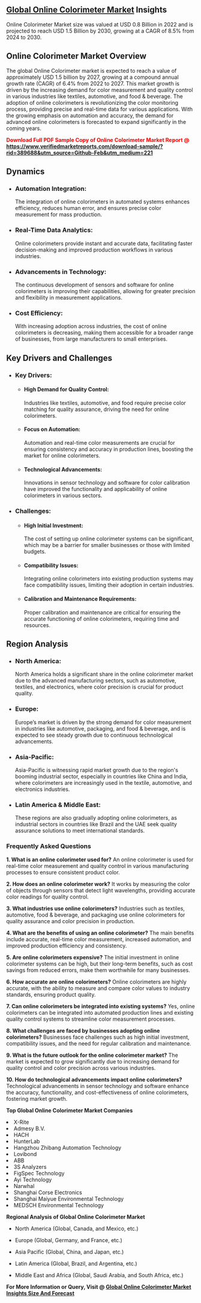 <h2><a href="https://www.verifiedmarketreports.com/download-sample/?rid=389688&amp;utm_source=Github&amp;utm_medium=221" target="_blank">Global Online Colorimeter Market</a> Insights</h2><p>Online Colorimeter Market size was valued at USD 0.8 Billion in 2022 and is projected to reach USD 1.5 Billion by 2030, growing at a CAGR of 8.5% from 2024 to 2030.</p><p> <h2>Online Colorimeter Market Overview</h2> <p>The global Online Colorimeter market is expected to reach a value of approximately USD 1.5 billion by 2027, growing at a compound annual growth rate (CAGR) of 6.4% from 2022 to 2027. This market growth is driven by the increasing demand for color measurement and quality control in various industries like textiles, automotive, and food & beverage. The adoption of online colorimeters is revolutionizing the color monitoring process, providing precise and real-time data for various applications. With the growing emphasis on automation and accuracy, the demand for advanced online colorimeters is forecasted to expand significantly in the coming years.</p> <p><strong><p><span class=""><span style="color: #ff0000;"><strong>Download Full PDF Sample Copy of Online Colorimeter Market Report</strong> @ </span><a href="https://www.verifiedmarketreports.com/download-sample/?rid=389688&amp;utm_source=Github-Feb&amp;utm_medium=221" target="_blank">https://www.verifiedmarketreports.com/download-sample/?rid=389688&amp;utm_source=Github-Feb&amp;utm_medium=221</a></span></p></strong></p> <h2>Dynamics</h2> <ul> <li><h3>Automation Integration:</h3> The integration of online colorimeters in automated systems enhances efficiency, reduces human error, and ensures precise color measurement for mass production.</li> <li><h3>Real-Time Data Analytics:</h3> Online colorimeters provide instant and accurate data, facilitating faster decision-making and improved production workflows in various industries.</li> <li><h3>Advancements in Technology:</h3> The continuous development of sensors and software for online colorimeters is improving their capabilities, allowing for greater precision and flexibility in measurement applications.</li> <li><h3>Cost Efficiency:</h3> With increasing adoption across industries, the cost of online colorimeters is decreasing, making them accessible for a broader range of businesses, from large manufacturers to small enterprises.</li> </ul> <h2>Key Drivers and Challenges</h2> <ul> <li><h3>Key Drivers:</h3> <ul> <li><h4>High Demand for Quality Control:</h4> Industries like textiles, automotive, and food require precise color matching for quality assurance, driving the need for online colorimeters.</li> <li><h4>Focus on Automation:</h4> Automation and real-time color measurements are crucial for ensuring consistency and accuracy in production lines, boosting the market for online colorimeters.</li> <li><h4>Technological Advancements:</h4> Innovations in sensor technology and software for color calibration have improved the functionality and applicability of online colorimeters in various sectors.</li> </ul> </li> <li><h3>Challenges:</h3> <ul> <li><h4>High Initial Investment:</h4> The cost of setting up online colorimeter systems can be significant, which may be a barrier for smaller businesses or those with limited budgets.</li> <li><h4>Compatibility Issues:</h4> Integrating online colorimeters into existing production systems may face compatibility issues, limiting their adoption in certain industries.</li> <li><h4>Calibration and Maintenance Requirements:</h4> Proper calibration and maintenance are critical for ensuring the accurate functioning of online colorimeters, requiring time and resources.</li> </ul> </li> </ul> <h2>Region Analysis</h2> <ul> <li><h3>North America:</h3> North America holds a significant share in the online colorimeter market due to the advanced manufacturing sectors, such as automotive, textiles, and electronics, where color precision is crucial for product quality.</li> <li><h3>Europe:</h3> Europe’s market is driven by the strong demand for color measurement in industries like automotive, packaging, and food & beverage, and is expected to see steady growth due to continuous technological advancements.</li> <li><h3>Asia-Pacific:</h3> Asia-Pacific is witnessing rapid market growth due to the region's booming industrial sector, especially in countries like China and India, where colorimeters are increasingly used in the textile, automotive, and electronics industries.</li> <li><h3>Latin America & Middle East:</h3> These regions are also gradually adopting online colorimeters, as industrial sectors in countries like Brazil and the UAE seek quality assurance solutions to meet international standards.</li> </ul> <h3>Frequently Asked Questions</h3> <p><strong>1. What is an online colorimeter used for?</strong> An online colorimeter is used for real-time color measurement and quality control in various manufacturing processes to ensure consistent product color.</p> <p><strong>2. How does an online colorimeter work?</strong> It works by measuring the color of objects through sensors that detect light wavelengths, providing accurate color readings for quality control.</p> <p><strong>3. What industries use online colorimeters?</strong> Industries such as textiles, automotive, food & beverage, and packaging use online colorimeters for quality assurance and color precision in production.</p> <p><strong>4. What are the benefits of using an online colorimeter?</strong> The main benefits include accurate, real-time color measurement, increased automation, and improved production efficiency and consistency.</p> <p><strong>5. Are online colorimeters expensive?</strong> The initial investment in online colorimeter systems can be high, but their long-term benefits, such as cost savings from reduced errors, make them worthwhile for many businesses.</p> <p><strong>6. How accurate are online colorimeters?</strong> Online colorimeters are highly accurate, with the ability to measure and compare color values to industry standards, ensuring product quality.</p> <p><strong>7. Can online colorimeters be integrated into existing systems?</strong> Yes, online colorimeters can be integrated into automated production lines and existing quality control systems to streamline color measurement processes.</p> <p><strong>8. What challenges are faced by businesses adopting online colorimeters?</strong> Businesses face challenges such as high initial investment, compatibility issues, and the need for regular calibration and maintenance.</p> <p><strong>9. What is the future outlook for the online colorimeter market?</strong> The market is expected to grow significantly due to increasing demand for quality control and color precision across various industries.</p> <p><strong>10. How do technological advancements impact online colorimeters?</strong> Technological advancements in sensor technology and software enhance the accuracy, functionality, and cost-effectiveness of online colorimeters, fostering market growth.</p> </p><p><strong>Top Global Online Colorimeter Market Companies</strong></p><div data-test-id=""><p><li>X-Rite</li><li> Admesy B.V.</li><li> HACH</li><li> HunterLab</li><li> Hangzhou Zhibang Automation Technology</li><li> Lovibond</li><li> ABB</li><li> 3S Analyzers</li><li> FigSpec Technology</li><li> Ayi Technology</li><li> Narwhal</li><li> Shanghai Corse Electronics</li><li> Shanghai Maiyue Environmental Technology</li><li> MEDSCH Environmental Technology</li></p><div><strong>Regional Analysis of&nbsp;Global Online Colorimeter Market</strong></div><ul><li dir="ltr"><p dir="ltr">North America&nbsp;(Global, Canada, and Mexico, etc.)</p></li><li dir="ltr"><p dir="ltr">Europe (Global, Germany, and France, etc.)</p></li><li dir="ltr"><p dir="ltr">Asia Pacific&nbsp;(Global, China, and Japan, etc.)</p></li><li dir="ltr"><p dir="ltr">Latin America&nbsp;(Global, Brazil, and Argentina, etc.)</p></li><li dir="ltr">Middle East and Africa&nbsp;(Global, Saudi Arabia, and South Africa, etc.)</li></ul><p><strong>For More Information or Query, Visit @&nbsp;</strong><strong><a href="https://www.verifiedmarketreports.com/product/online-colorimeter-market/?utm_source=Github&amp;utm_medium=221" target="_blank">Global Online Colorimeter Market Insights Size And Forecast</a></strong></p></div>
